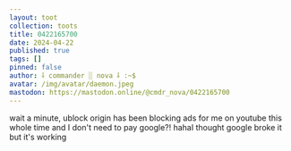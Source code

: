 ```yaml
---
layout: toot
collection: toots
title: 0422165700
date: 2024-04-22
published: true
tags: []
pinned: false
author: ⸸ commander ░ nova ⸸ :~$
avatar: /img/avatar/daemon.jpeg
mastodon: https://mastodon.online/@cmdr_nova/0422165700
---
```


wait a minute, ublock origin has been blocking ads for me on youtube this whole time and I don't need to pay google?! hahaI thought google broke it but it's working
